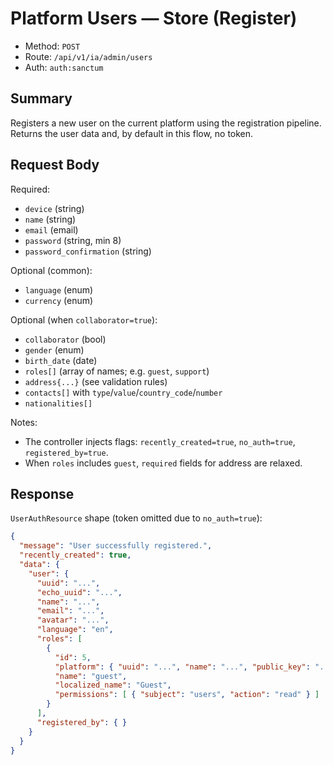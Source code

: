 # Platform Users — Store (Register)

- Method: `POST`
- Route: `/api/v1/ia/admin/users`
- Auth: `auth:sanctum`

## Summary
Registers a new user on the current platform using the registration pipeline. Returns the user data and, by default in this flow, no token.

## Request Body
Required:
- `device` (string)
- `name` (string)
- `email` (email)
- `password` (string, min 8)
- `password_confirmation` (string)

Optional (common):
- `language` (enum)
- `currency` (enum)

Optional (when `collaborator=true`):
- `collaborator` (bool)
- `gender` (enum)
- `birth_date` (date)
- `roles[]` (array of names; e.g. `guest`, `support`)
- `address{...}` (see validation rules)
- `contacts[]` with `type`/`value`/`country_code`/`number`
- `nationalities[]`

Notes:
- The controller injects flags: `recently_created=true`, `no_auth=true`, `registered_by=true`.
- When `roles` includes `guest`, `required` fields for address are relaxed.

## Response
`UserAuthResource` shape (token omitted due to `no_auth=true`):

```json
{
  "message": "User successfully registered.",
  "recently_created": true,
  "data": {
    "user": {
      "uuid": "...",
      "echo_uuid": "...",
      "name": "...",
      "email": "...",
      "avatar": "...",
      "language": "en",
      "roles": [
        {
          "id": 5,
          "platform": { "uuid": "...", "name": "...", "public_key": "..." },
          "name": "guest",
          "localized_name": "Guest",
          "permissions": [ { "subject": "users", "action": "read" } ]
        }
      ],
      "registered_by": { }
    }
  }
}
```

